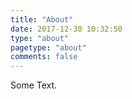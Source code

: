 ```yaml
---
title: "About"
date: 2017-12-30 10:32:50
type: "about"
pagetype: "about"
comments: false
---
```


Some Text.